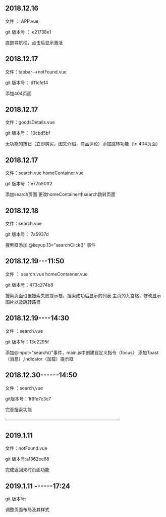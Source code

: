 ## 2018.12.16

文件 ： APP.vue 

git  版本号  ：   e21738e1

底部导航栏，点击后显示激活



## 2018.12.17

文件：tabbar-->notFound.vue

git 版本号： d11cfe14

添加404页面



## 2018.12.17

文件：goodsDetails.vue

git 版本号： 10cbd5bf

无功能的按钮（立即购买，图文介绍，商品评论）添加跳转功能（to  404页面）



## 2018.12.17

文件：search.vue  homeContainer.vue

git 版本号 ：e77b90ff2

添加search页面    更改homeContainer中search跳转页面



## 2018.12.18

文件：search.vue

git 版本号： 7a5937d

搜索框添加 @keyup.13="searchClick()" 事件



## 2018.12.19---11:50

文件 ： search.vue   homeContaener.vue

git 版本号：473c274b8

搜索页面设置搜索失败提示框、搜索成功后显示的列表
主页的九宫格，修改显示图片以及跳转路径



## 2018.12.19----14:30

文件 ：search.vue

git 版本号：13e2295f

添加@input="search()"事件，main.js中创建自定义指令（focus）
添加Toast（消息）,Indicator（加载）提示框

## 2018.12.30------14:50

文件 ：search,vue

git版本号：1f9fe7c3c7

完善搜索功能

——————————————————————————

## 2019.1.11

文件：notFound.vue

git 版本号:a1862ee68

完成返回来时页面功能  

## 2019.1.11 ------17:24

git 版本号:

调整页面布局及其样式